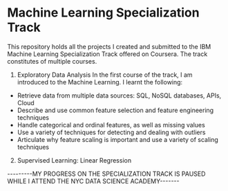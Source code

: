 # Machine Learning Specialization Track
This repository holds all the projects I created and submitted to the IBM Machine Learning Specialization Track offered on Coursera. The track constitutes of multiple courses.

1. Exploratory Data Analysis
In the first course of the track, I am introduced to the Machine Learning. I learnt the following:
- Retrieve data from multiple data sources: SQL, NoSQL databases, APIs, Cloud 
- Describe and use common feature selection and feature engineering techniques
- Handle categorical and ordinal features, as well as missing values
- Use a variety of techniques for detecting and dealing with outliers
- Articulate why feature scaling is important and use a variety of scaling techniques


2. Supervised Learning: Linear Regression

---------MY PROGRESS ON THE SPECIALIZATION TRACK IS PAUSED WHILE I ATTEND THE NYC DATA SCIENCE ACADEMY-------
